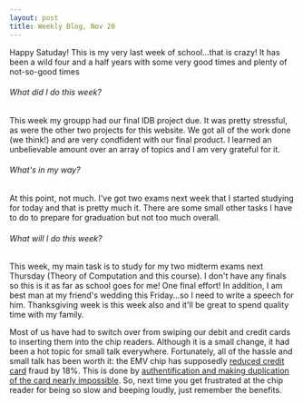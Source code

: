 ```yaml
---
layout: post
title: Weekly Blog, Nov 20
---
```


Happy Satuday! This is my very last week of school...that is crazy! It has been a wild four and a half years with some very good times and plenty of not-so-good times

###### What did I do this week?

This week my groupp had our final IDB project due. It was pretty stressful, as were the other two projects for this website. We got all of the work done (we think!) and are very condfident with our final product. I learned an unbelievable amount over an array of topics and I am very grateful for it.

###### What's in my way?

At this point, not much. I've got two exams next week that I started studying for today and that is pretty much it. There are some small other tasks I have to do to prepare for graduation but not too much overall.

###### What will I do this week?

This week, my main task is to study for my two midterm exams next Thursday (Theory of Computation and this course). I don't have any finals so this is it as far as school goes for me! One final effort! In addition, I am best man at my friend's wedding this Friday...so I need to write a speech for him. Thanksgiving week is this week also and it'll be great to spend quality time with my family.

Most of us have had to switch over from swiping our debit and credit cards to inserting them into the chip readers. Although it is a small change, it had been a hot topic for small talk everywhere. Fortunately, all of the hassle and small talk has been worth it: the EMV chip has supposedly [reduced credit card](https://www.sciencedaily.com/videos/f26d005d1da6fd71c343c11f6b06e542.htm) fraud by 18%. This is done by [authentification and making duplication of the card nearly impossible](http://www.cleveland.com/business/index.ssf/2014/10/heres_why_credit_and_debit_car.html). So, next time you get frustrated at the chip reader for being so slow and beeping loudly, just remember the benefits.

